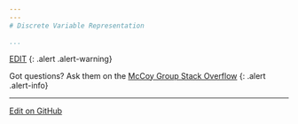 ```yaml
---
---
# Discrete Variable Representation

...
```

[EDIT](https://github.com/McCoyGroup/References/edit/gh-pages/References/Basis%20Set%20Methods/BasicDVR.md)
{: .alert .alert-warning}

Got questions? Ask them on the [McCoy Group Stack Overflow](https://stackoverflow.com/c/mccoygroup/questions/ask)
{: .alert .alert-info}

---

[Edit on GitHub](https://github.com/McCoyGroup/References/edit/gh-pages/References/Basis%20Set%20Methods/BasicDVR.md)